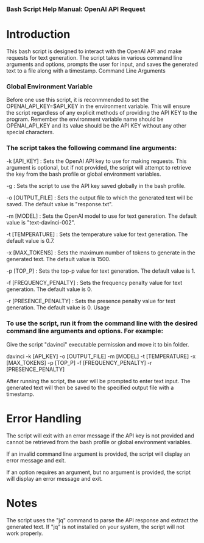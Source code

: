 ### Bash Script Help Manual: OpenAI API Request
# Introduction

This bash script is designed to interact with the OpenAI API and make requests for text generation. The script takes in various command line arguments and options, prompts the user for input, and saves the generated text to a file along with a timestamp.
Command Line Arguments

### Global Environment Variable

Before one use this script, it is reconmmended to set the OPENAI_API_KEY=$API_KEY in the environment variable. This will ensure the script regardless of any explicit methods of providing the API KEY to the program. Remember the environment variable name should be OPENAI_API_KEY and its value should be the API KEY without any other special characters.

### The script takes the following command line arguments:

-k [API_KEY] : Sets the OpenAI API key to use for making requests. This argument is optional, but if not provided, the script will attempt to retrieve the key from the bash profile or global environment variables.

-g : Sets the script to use the API key saved globally in the bash profile.

-o [OUTPUT_FILE] : Sets the output file to which the generated text will be saved. The default value is "response.txt".

-m [MODEL] : Sets the OpenAI model to use for text generation. The default value is "text-davinci-002".

-t [TEMPERATURE] : Sets the temperature value for text generation. The default value is 0.7.

-x [MAX_TOKENS] : Sets the maximum number of tokens to generate in the generated text. The default value is 1500.

-p [TOP_P] : Sets the top-p value for text generation. The default value is 1.

-f [FREQUENCY_PENALTY] : Sets the frequency penalty value for text generation. The default value is 0.

-r [PRESENCE_PENALTY] : Sets the presence penalty value for text generation. The default value is 0.
Usage

### To use the script, run it from the command line with the desired command line arguments and options. For example:

Give the script "davinci" executable permission and move it to bin folder.

davinci -k [API_KEY] -o [OUTPUT_FILE] -m [MODEL] -t [TEMPERATURE] -x [MAX_TOKENS] -p [TOP_P] -f [FREQUENCY_PENALTY] -r [PRESENCE_PENALTY]

After running the script, the user will be prompted to enter text input. The generated text will then be saved to the specified output file with a timestamp.

# Error Handling

The script will exit with an error message if the API key is not provided and cannot be retrieved from the bash profile or global environment variables.

If an invalid command line argument is provided, the script will display an error message and exit.

If an option requires an argument, but no argument is provided, the script will display an error message and exit.

# Notes

The script uses the "jq" command to parse the API response and extract the generated text. If "jq" is not installed on your system, the script will not work properly.
